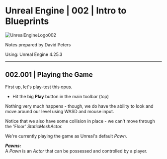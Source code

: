# Unreal Engine | 002 | Intro to Blueprints

![UnrealEngineLogo002](https://user-images.githubusercontent.com/36719180/90347960-a4e68900-e087-11ea-9349-f5a59105b4d2.png)


Notes prepared by David Peters

Using: Unreal Engine 4.25.3 

---

## 002.001 | Playing the Game

First up, let's play-test this opus.

- Hit the big **Play** button in the main toolbar (top)

Nothing very much happens - though, we do have the ability to look and move around our level using WASD and mouse input.

Notice that we also have some collision in place - we can't move through the 'Floor' *StaticMeshActor.*

We're currently playing the game as Unreal's default *Pawn*.

***Pawns:***  
A *Pawn* is an *Actor* that can be possessed and controlled by a player.
